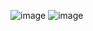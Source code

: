 ![image](https://github.com/michaelokoroike/Courses/assets/39680418/4017a563-546f-4d06-85a0-147dfdf1e630)
![image](https://github.com/michaelokoroike/Courses/assets/39680418/1726b9fc-c2c5-4adb-a1cd-2d15080dd398)
